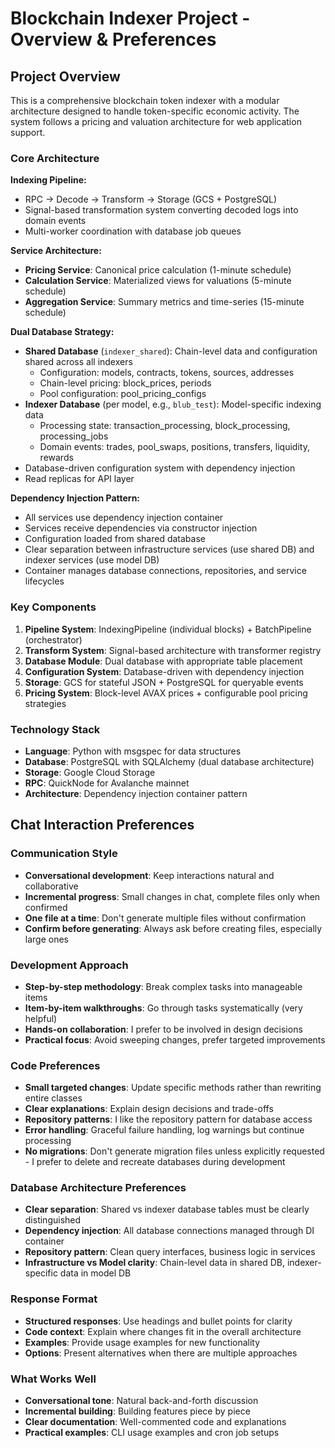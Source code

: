 # Blockchain Indexer Project - Overview & Preferences

## Project Overview

This is a comprehensive blockchain token indexer with a modular architecture designed to handle token-specific economic activity. The system follows a pricing and valuation architecture for web application support.

### Core Architecture

**Indexing Pipeline:**
- RPC → Decode → Transform → Storage (GCS + PostgreSQL)
- Signal-based transformation system converting decoded logs into domain events
- Multi-worker coordination with database job queues

**Service Architecture:**
- **Pricing Service**: Canonical price calculation (1-minute schedule)
- **Calculation Service**: Materialized views for valuations (5-minute schedule) 
- **Aggregation Service**: Summary metrics and time-series (15-minute schedule)

**Dual Database Strategy:**
- **Shared Database** (`indexer_shared`): Chain-level data and configuration shared across all indexers
  - Configuration: models, contracts, tokens, sources, addresses
  - Chain-level pricing: block_prices, periods 
  - Pool configuration: pool_pricing_configs
- **Indexer Database** (per model, e.g., `blub_test`): Model-specific indexing data
  - Processing state: transaction_processing, block_processing, processing_jobs
  - Domain events: trades, pool_swaps, positions, transfers, liquidity, rewards
- Database-driven configuration system with dependency injection
- Read replicas for API layer

**Dependency Injection Pattern:**
- All services use dependency injection container
- Services receive dependencies via constructor injection
- Configuration loaded from shared database
- Clear separation between infrastructure services (use shared DB) and indexer services (use model DB)
- Container manages database connections, repositories, and service lifecycles

### Key Components

1. **Pipeline System**: IndexingPipeline (individual blocks) + BatchPipeline (orchestrator)
2. **Transform System**: Signal-based architecture with transformer registry
3. **Database Module**: Dual database with appropriate table placement
4. **Configuration System**: Database-driven with dependency injection
5. **Storage**: GCS for stateful JSON + PostgreSQL for queryable events
6. **Pricing System**: Block-level AVAX prices + configurable pool pricing strategies

### Technology Stack
- **Language**: Python with msgspec for data structures
- **Database**: PostgreSQL with SQLAlchemy (dual database architecture)
- **Storage**: Google Cloud Storage
- **RPC**: QuickNode for Avalanche mainnet
- **Architecture**: Dependency injection container pattern

## Chat Interaction Preferences

### Communication Style
- **Conversational development**: Keep interactions natural and collaborative
- **Incremental progress**: Small changes in chat, complete files only when confirmed
- **One file at a time**: Don't generate multiple files without confirmation
- **Confirm before generating**: Always ask before creating files, especially large ones

### Development Approach
- **Step-by-step methodology**: Break complex tasks into manageable items
- **Item-by-item walkthroughs**: Go through tasks systematically (very helpful)
- **Hands-on collaboration**: I prefer to be involved in design decisions
- **Practical focus**: Avoid sweeping changes, prefer targeted improvements

### Code Preferences  
- **Small targeted changes**: Update specific methods rather than rewriting entire classes
- **Clear explanations**: Explain design decisions and trade-offs
- **Repository patterns**: I like the repository pattern for database access
- **Error handling**: Graceful failure handling, log warnings but continue processing
- **No migrations**: Don't generate migration files unless explicitly requested - I prefer to delete and recreate databases during development

### Database Architecture Preferences
- **Clear separation**: Shared vs indexer database tables must be clearly distinguished
- **Dependency injection**: All database connections managed through DI container
- **Repository pattern**: Clean query interfaces, business logic in services
- **Infrastructure vs Model clarity**: Chain-level data in shared DB, indexer-specific data in model DB

### Response Format
- **Structured responses**: Use headings and bullet points for clarity
- **Code context**: Explain where changes fit in the overall architecture
- **Examples**: Provide usage examples for new functionality
- **Options**: Present alternatives when there are multiple approaches

### What Works Well
- **Conversational tone**: Natural back-and-forth discussion
- **Incremental building**: Building features piece by piece
- **Clear documentation**: Well-commented code and explanations
- **Practical examples**: CLI usage examples and cron job setups